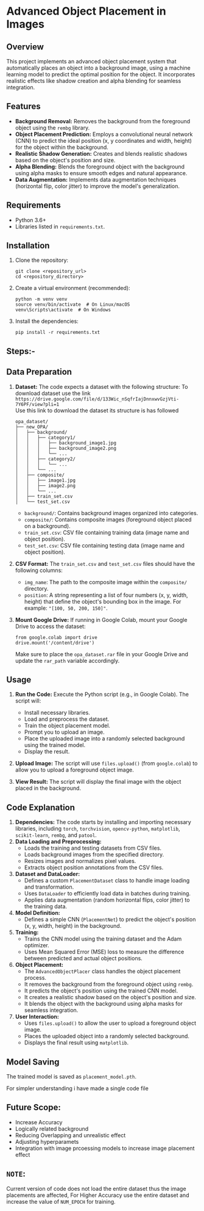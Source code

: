 # Advanced Object Placement in Images

## Overview

This project implements an advanced object placement system that automatically places an object into a background image, using a machine learning model to predict the optimal position for the object. It incorporates realistic effects like shadow creation and alpha blending for seamless integration.

## Features

*   **Background Removal:** Removes the background from the foreground object using the `rembg` library.
*   **Object Placement Prediction:**  Employs a convolutional neural network (CNN) to predict the ideal position (x, y coordinates and width, height) for the object within the background.
*   **Realistic Shadow Generation:** Creates and blends realistic shadows based on the object's position and size.
*   **Alpha Blending:**  Blends the foreground object with the background using alpha masks to ensure smooth edges and natural appearance.
*   **Data Augmentation:** Implements data augmentation techniques (horizontal flip, color jitter) to improve the model's generalization.

## Requirements

*   Python 3.6+
*   Libraries listed in `requirements.txt`.

## Installation

1.  Clone the repository:

    ```
    git clone <repository_url>
    cd <repository_directory>
    ```

2.  Create a virtual environment (recommended):

    ```
    python -m venv venv
    source venv/bin/activate  # On Linux/macOS
    venv\Scripts\activate  # On Windows
    ```

3.  Install the dependencies:

    ```
    pip install -r requirements.txt
    ```

## Steps:-
## Data Preparation

1.  **Dataset:** The code expects a dataset with the following structure:
   To download dataset use the link `https://drive.google.com/file/d/133Wic_nSqfrIajDnnxwvGzjVti-7Y6PF/view?pli=1`
   <br>Use this link to download the dataset its structure is has followed

    ```
    opa_dataset/
    ├── new_OPA/
    │   ├── background/
    │   │   ├── category1/
    │   │   │   ├── background_image1.jpg
    │   │   │   ├── background_image2.png
    │   │   │   └── ...
    │   │   ├── category2/
    │   │   │   └── ...
    │   │   └── ...
    │   ├── composite/
    │   │   ├── image1.jpg
    │   │   ├── image2.png
    │   │   └── ...
    │   ├── train_set.csv
    │   └── test_set.csv
    ```

    *   `background/`: Contains background images organized into categories.
    *   `composite/`: Contains composite images (foreground object placed on a background).
    *   `train_set.csv`: CSV file containing training data (image name and object position).
    *   `test_set.csv`: CSV file containing testing data (image name and object position).

3.  **CSV Format:** The `train_set.csv` and `test_set.csv` files should have the following columns:

    *   `img_name`:  The path to the composite image within the `composite/` directory.
    *   `position`: A string representing a list of four numbers (x, y, width, height) that define the object's bounding box in the image.  For example: `"[100, 50, 200, 150]"`.

4.  **Mount Google Drive:**  If running in Google Colab, mount your Google Drive to access the dataset:

    ```
    from google.colab import drive
    drive.mount('/content/drive')
    ```

    Make sure to place the `opa_dataset.rar` file in your Google Drive and update the `rar_path` variable accordingly.

## Usage

1.  **Run the Code:** Execute the Python script (e.g., in Google Colab).  The script will:

    *   Install necessary libraries.
    *   Load and preprocess the dataset.
    *   Train the object placement model.
    *   Prompt you to upload an image.
    *   Place the uploaded image into a randomly selected background using the trained model.
    *   Display the result.

2.  **Upload Image:**  The script will use `files.upload()` (from `google.colab`) to allow you to upload a foreground object image.

3.  **View Result:** The script will display the final image with the object placed in the background.

## Code Explanation

1.  **Dependencies:** The code starts by installing and importing necessary libraries, including `torch`, `torchvision`, `opencv-python`, `matplotlib`, `scikit-learn`, `rembg`, and `patool`.
2.  **Data Loading and Preprocessing:**
    *   Loads the training and testing datasets from CSV files.
    *   Loads background images from the specified directory.
    *   Resizes images and normalizes pixel values.
    *   Extracts object position annotations from the CSV files.
3.  **Dataset and DataLoader:**
    *   Defines a custom `PlacementDataset` class to handle image loading and transformation.
    *   Uses `DataLoader` to efficiently load data in batches during training.
    *   Applies data augmentation (random horizontal flips, color jitter) to the training data.
4.  **Model Definition:**
    *   Defines a simple CNN (`PlacementNet`) to predict the object's position (x, y, width, height) in the background.
5.  **Training:**
    *   Trains the CNN model using the training dataset and the Adam optimizer.
    *   Uses Mean Squared Error (MSE) loss to measure the difference between predicted and actual object positions.
6.  **Object Placement:**
    *   The `AdvancedObjectPlacer` class handles the object placement process.
    *   It removes the background from the foreground object using `rembg`.
    *   It predicts the object's position using the trained CNN model.
    *   It creates a realistic shadow based on the object's position and size.
    *   It blends the object with the background using alpha masks for seamless integration.
7.  **User Interaction:**
    *   Uses `files.upload()` to allow the user to upload a foreground object image.
    *   Places the uploaded object into a randomly selected background.
    *   Displays the final result using `matplotlib`.

## Model Saving

The trained model is saved as `placement_model.pth`.

For simpler understanding i have made a single code file

## Future Scope:
* Increase Accuracy
* Logically related background
* Reducing Overlapping and unrealistic effect
* Adjusting hyperparamets
* Integration with image prcoessing models to increase image placement effect

  
## `NOTE`: 
Current version of code does not load the entire dataset thus the image placements are affected, For Higher Accuracy use the entire dataset and increase the value of `NUM_EPOCH` for training.
